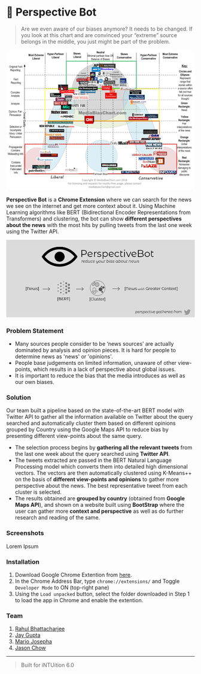 # :eyes: Perspective Bot
> Are we even aware of our biases anymore? It needs to be changed.
> If you look at this chart and are convinced your “extreme” source belongs in the middle, you just might be part of the problem.

![News Bias](news_bias.jpg)


**Perspective Bot** is a **Chrome Extension** where we can search for the news we see on the internet and get more context about it. Using Machine Learning algorithms like BERT (Bidirectional Encoder Representations from Transformers) and clustering, the bot can show **different perspectives about the news** with the most hits by pulling tweets from the last one week using the Twitter API. 

![Perspective Bot](perspectivebot.png)

### Problem Statement
* Many sources people consider to be ‘news sources’ are actually dominated by analysis and opinion pieces. It is hard for people to determine news as 'news' or 'opinions'.  
* People base judgements on limited information, unaware of other view-points, which results in a lack of perspective about global issues. 
* It is important to reduce the bias that the media introduces as well as our own biases. 

### Solution
Our team built a pipeline based on the state-of-the-art BERT model with Twitter API to gather all the information available on Twitter about the query searched and automatically cluster them based on different opinions grouped by Country using the Google Maps API to reduce bias by presenting different view-points about the same query.  
* The selection process begins by **gathering all the relevant tweets** from the last one week about the query searched using **Twitter API**.
* The tweets extracted are passed in the BERT Natural Language Processing model which converts them into detailed high dimensional vectors. The vectors are then automatically clustered using K-Means++ on the basis of **different view-points and opinions** to gather more perspective about the news. The best representative tweet from each cluster is selected.
* The results obtained are **grouped by country** (obtained from **Google Maps API**), and shown on a website built using **BootStrap** where the user can gather more **context and perspective** as well as do further research and reading of the same. 

### Screenshots
Lorem Ipsum

### Installation
1. Download Google Chrome Extention from [here](https://github.com).
2. In the Chrome Address Bar, type `chrome://extensions/` and Toggle `Developer Mode` to ON (top-right pane)
3. Using the `Load unpacked` button, select the folder downloaded in Step 1 to load the app in Chrome and enable the extention.

### Team
1. [Rahul Bhattacharjee](https://github.com/rahulbhatta)
2. [Jay Gupta](https://github.com/guptajay)
3. [Mario Josepha](https://github.com/mjosephan2)
4. [Jason Chow](https://github.com/slimechips)

---

> Built for iNTUition 6.0
